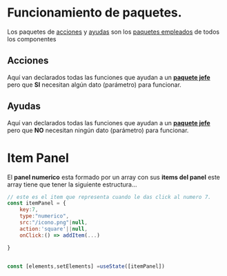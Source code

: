 # Funcionamiento de paquetes.

Los paquetes de [acciones](#acciones) y [ayudas](#ayudas) son los [paquetes empleados](../../README.md#paquete-empleado) de todos los componentes

## Acciones
Aquí van declarados todas las funciones que ayudan a un [__paquete jefe__](../../README.md#paquete-jefe) pero que __SI__ necesitan algún dato (parámetro) para funcionar.


## Ayudas
Aquí van declarados todas las funciones que ayudan a un [__paquete jefe__](../../README.md#paquete-jefe) pero que __NO__ necesitan ningún dato (parámetro) para funcionar. 

# Item Panel
El __panel numerico__ esta formado por un array con sus __items del panel__
este array tiene que tener la siguiente estructura...

```jsx
// este es el item que representa cuando le das click al numero 7.
const itemPanel = {
    key:7,
    type:"numerico",
    src:"/icono.png"|null,
    action:'square'||null,
    onClick:() => addItem(...)

}


const [elements,setElements] =useState([itemPanel])

```